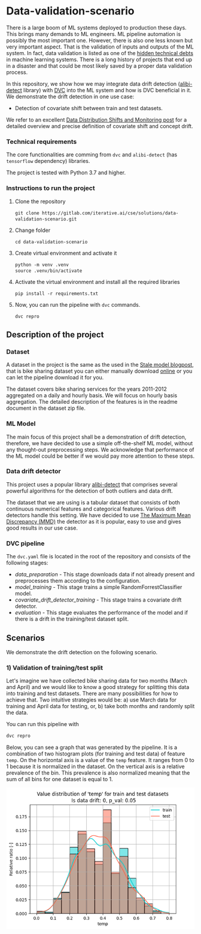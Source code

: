 # Data-validation-scenario

There is a large boom of ML systems deployed to production these days. This
brings many demands to ML engineers. ML pipeline automation is possibly the most
important one. However, there is also one less known but very important aspect.
That is the validation of inputs and outputs of the ML system. In fact, data
validation is listed as one of
the [hidden technical debts](https://proceedings.neurips.cc/paper/2015/file/86df7dcfd896fcaf2674f757a2463eba-Paper.pdf)
in machine learning systems. There is a long history of projects that end up in
a disaster and that could be most likely saved by a proper data validation
process.

In this repository, we show how we may integrate data drift
detection ([alibi-detect](https://github.com/SeldonIO/alibi-detect) library)
with [DVC](https://dvc.org/) into the ML system and how is DVC beneficial in it.
We demonstrate the drift detection in one use case:

- Detection of covariate shift between train and test datasets.

We refer to an
excellent [Data Distribution Shifts and Monitoring post](https://huyenchip.com/2022/02/07/data-distribution-shifts-and-monitoring.html)
for a detailed overview and precise definition of covariate shift and concept
drift.

### Technical requirements

The core functionalities are comming from `dvc` and `alibi-detect`
(has `tensorflow` dependency) libraries.

The project is tested with Python 3.7 and higher.

### Instructions to run the project

1. Clone the repository
    ```commandline
    git clone https://gitlab.com/iterative.ai/cse/solutions/data-validation-scenario.git
    ```
2. Change folder
    ```commandline
    cd data-validation-scenario
    ```
3. Create virtual environment and activate it
    ```commandline
    python -m venv .venv
    source .venv/bin/activate
    ```
4. Activate the virtual environment and install all the required libraries
    ```commandline
    pip install -r requirements.txt
    ```
5. Now, you can run the pipeline with `dvc` commands.
    ```commandline
    dvc repro
    ```

## Description of the project

### Dataset

A dataset in the project is the same as the used in
the [Stale model blogpost](https://dvc.org/blog/stale-models), that is bike
sharing dataset you can either manually
download [online](https://archive.ics.uci.edu/ml/machine-learning-databases/00275/Bike-Sharing-Dataset.zip)
or you can let the pipeline download it for you.

The dataset covers bike sharing services for the years 2011-2012 aggregated on a
daily and hourly basis. We will focus on hourly basis aggregation. The detailed
description of the features is in the readme document in the dataset zip file.

### ML Model

The main focus of this project shall be a demonstration of drift detection,
therefore, we have decided to use a simple off-the-shelf ML model, without any
thought-out preprocessing steps. We acknowledge that performance of the ML model
could be better if we would pay more attention to these steps.

### Data drift detector

This project uses a popular
library [alibi-detect](https://docs.seldon.io/projects/alibi-detect/en/latest/overview/algorithms.html)
that comprises several powerful algorithms for the detection of both outliers
and data drift.

The dataset that we are using is a tabular dataset that consists of both
continuous numerical features and categorical features. Various drift detectors
handle this setting. We have decided to
use [The Maximum Mean Discrepancy (MMD)](https://docs.seldon.io/projects/alibi-detect/en/latest/cd/methods/mmddrift.html)
the detector as it is popular, easy to use and gives good results in our use
case.

### DVC pipeline

The `dvc.yaml` file is located in the root of the repository and consists
of the following stages:

- *data_preparation* - This stage downloads data if not already present and
  preprocesses them according to the configuration.
- *model_training* - This stage trains a simple RandomForrestClassifier model.
- *covariate_drift_detector_training* - This stage trains a covariate drift
  detector.
- *evaluation* - This stage evaluates the performance of the model and if there
  is a drift in the training/test dataset split.

## Scenarios

We demonstrate the drift detection on the following scenario.

### 1) Validation of training/test split

Let's imagine we have collected bike sharing data for two months (March and
April) and we would like to know a good strategy for splitting this data into
training and test datasets. There are many possibilities for how to achieve
that. Two intuitive strategies would be: a) use March data for training and
April data for testing, or, b) take both months and randomly split the data.

You can run this pipeline with

```bash
dvc repro
```

Below, you can see a graph that was generated by the pipeline. It is a
combination of two histogram plots
(for training and test data) of feature `temp`. On the horizontal axis is a
value of the `temp` feature. It ranges from 0 to 1 because it is normalized in
the dataset. On the vertical axis is a relative prevalence of the bin. This
prevalence is also normalized meaning that the sum of all bins for one dataset
is equal to 1.

![temp_feature_distribution](plots/temp_feature_distribution.png)
